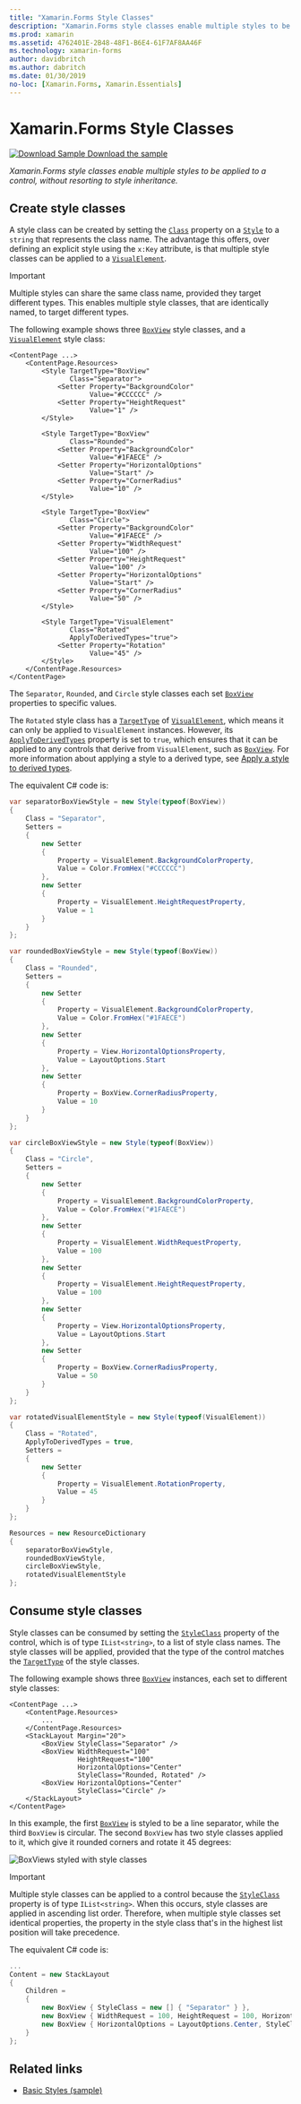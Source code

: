 ```yaml
---
title: "Xamarin.Forms Style Classes"
description: "Xamarin.Forms style classes enable multiple styles to be applied to a control, without resorting to style inheritance."
ms.prod: xamarin
ms.assetid: 4762401E-2B48-48F1-B6E4-61F7AF8AA46F
ms.technology: xamarin-forms
author: davidbritch
ms.author: dabritch
ms.date: 01/30/2019
no-loc: [Xamarin.Forms, Xamarin.Essentials]
---
```


# Xamarin.Forms Style Classes

[![Download Sample](~/media/shared/download.png) Download the sample](https://docs.microsoft.com/samples/xamarin/xamarin-forms-samples/userinterface-styles-basicstyles)

_Xamarin.Forms style classes enable multiple styles to be applied to a control, without resorting to style inheritance._

## Create style classes

A style class can be created by setting the [`Class`](xref:Xamarin.Forms.Style.Class) property on a [`Style`](xref:Xamarin.Forms.Style) to a `string` that represents the class name. The advantage this offers, over defining an explicit style using the `x:Key` attribute, is that multiple style classes can be applied to a [`VisualElement`](xref:Xamarin.Forms.VisualElement).

> [!IMPORTANT]
> Multiple styles can share the same class name, provided they target different types. This enables multiple style classes, that are identically named, to target different types.

The following example shows three [`BoxView`](xref:Xamarin.Forms.BoxView) style classes, and a [`VisualElement`](xref:Xamarin.Forms.VisualElement) style class:

```xaml
<ContentPage ...>
    <ContentPage.Resources>
        <Style TargetType="BoxView"
               Class="Separator">
            <Setter Property="BackgroundColor"
                    Value="#CCCCCC" />
            <Setter Property="HeightRequest"
                    Value="1" />
        </Style>

        <Style TargetType="BoxView"
               Class="Rounded">
            <Setter Property="BackgroundColor"
                    Value="#1FAECE" />
            <Setter Property="HorizontalOptions"
                    Value="Start" />
            <Setter Property="CornerRadius"
                    Value="10" />
        </Style>    

        <Style TargetType="BoxView"
               Class="Circle">
            <Setter Property="BackgroundColor"
                    Value="#1FAECE" />
            <Setter Property="WidthRequest"
                    Value="100" />
            <Setter Property="HeightRequest"
                    Value="100" />
            <Setter Property="HorizontalOptions"
                    Value="Start" />
            <Setter Property="CornerRadius"
                    Value="50" />
        </Style>

        <Style TargetType="VisualElement"
               Class="Rotated"
               ApplyToDerivedTypes="true">
            <Setter Property="Rotation"
                    Value="45" />
        </Style>        
    </ContentPage.Resources>
</ContentPage>
```

The `Separator`, `Rounded`, and `Circle` style classes each set [`BoxView`](xref:Xamarin.Forms.BoxView) properties to specific values.

The `Rotated` style class has a [`TargetType`](xref:Xamarin.Forms.Style.TargetType) of [`VisualElement`](xref:Xamarin.Forms.VisualElement), which means it can only be applied to `VisualElement` instances. However, its [`ApplyToDerivedTypes`](xref:Xamarin.Forms.Style.ApplyToDerivedTypes) property is set to `true`, which ensures that it can be applied to any controls that derive from `VisualElement`, such as [`BoxView`](xref:Xamarin.Forms.BoxView). For more information about applying a style to a derived type, see [Apply a style to derived types](implicit.md#apply-a-style-to-derived-types).

The equivalent C# code is:

```csharp
var separatorBoxViewStyle = new Style(typeof(BoxView))
{
    Class = "Separator",
    Setters =
    {
        new Setter
        {
            Property = VisualElement.BackgroundColorProperty,
            Value = Color.FromHex("#CCCCCC")
        },
        new Setter
        {
            Property = VisualElement.HeightRequestProperty,
            Value = 1
        }
    }
};

var roundedBoxViewStyle = new Style(typeof(BoxView))
{
    Class = "Rounded",
    Setters =
    {
        new Setter
        {
            Property = VisualElement.BackgroundColorProperty,
            Value = Color.FromHex("#1FAECE")
        },
        new Setter
        {
            Property = View.HorizontalOptionsProperty,
            Value = LayoutOptions.Start
        },
        new Setter
        {
            Property = BoxView.CornerRadiusProperty,
            Value = 10
        }
    }
};

var circleBoxViewStyle = new Style(typeof(BoxView))
{
    Class = "Circle",
    Setters =
    {
        new Setter
        {
            Property = VisualElement.BackgroundColorProperty,
            Value = Color.FromHex("#1FAECE")
        },
        new Setter
        {
            Property = VisualElement.WidthRequestProperty,
            Value = 100
        },
        new Setter
        {
            Property = VisualElement.HeightRequestProperty,
            Value = 100
        },
        new Setter
        {
            Property = View.HorizontalOptionsProperty,
            Value = LayoutOptions.Start
        },
        new Setter
        {
            Property = BoxView.CornerRadiusProperty,
            Value = 50
        }
    }
};

var rotatedVisualElementStyle = new Style(typeof(VisualElement))
{
    Class = "Rotated",
    ApplyToDerivedTypes = true,
    Setters =
    {
        new Setter
        {
            Property = VisualElement.RotationProperty,
            Value = 45
        }
    }
};

Resources = new ResourceDictionary
{
    separatorBoxViewStyle,
    roundedBoxViewStyle,
    circleBoxViewStyle,
    rotatedVisualElementStyle
};
```

## Consume style classes

Style classes can be consumed by setting the [`StyleClass`](xref:Xamarin.Forms.NavigableElement.StyleClass) property of the control, which is of type `IList<string>`, to a list of style class names. The style classes will be applied, provided that the type of the control matches the [`TargetType`](xref:Xamarin.Forms.Style.TargetType) of the style classes.

The following example shows three [`BoxView`](xref:Xamarin.Forms.BoxView) instances, each set to different style classes:

```xaml
<ContentPage ...>
    <ContentPage.Resources>
        ...
    </ContentPage.Resources>
    <StackLayout Margin="20">
        <BoxView StyleClass="Separator" />       
        <BoxView WidthRequest="100"
                 HeightRequest="100"
                 HorizontalOptions="Center"
                 StyleClass="Rounded, Rotated" />
        <BoxView HorizontalOptions="Center"
                 StyleClass="Circle" />
    </StackLayout>
</ContentPage>    
```

In this example, the first [`BoxView`](xref:Xamarin.Forms.BoxView) is styled to be a line separator, while the third `BoxView` is circular. The second `BoxView` has two style classes applied to it, which give it rounded corners and rotate it 45 degrees:

![BoxViews styled with style classes](style-class-images/boxviews.png)

> [!IMPORTANT]
> Multiple style classes can be applied to a control because the [`StyleClass`](xref:Xamarin.Forms.NavigableElement.StyleClass) property is of type `IList<string>`. When this occurs, style classes are applied in ascending list order. Therefore, when multiple style classes set identical properties, the property in the style class that's in the highest list position will take precedence.

The equivalent C# code is:

```csharp
...
Content = new StackLayout
{
    Children =
    {
        new BoxView { StyleClass = new [] { "Separator" } },
        new BoxView { WidthRequest = 100, HeightRequest = 100, HorizontalOptions = LayoutOptions.Center, StyleClass = new [] { "Rounded", "Rotated" } },
        new BoxView { HorizontalOptions = LayoutOptions.Center, StyleClass = new [] { "Circle" } }
    }
};
```

## Related links

- [Basic Styles (sample)](https://docs.microsoft.com/samples/xamarin/xamarin-forms-samples/userinterface-styles-basicstyles)
